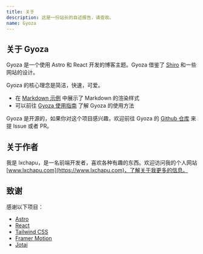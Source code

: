 ```yaml
---
title: 关于
description: 这是一份站长的自述报告，请查收。
name: Gyoza
---
```


## 关于 Gyoza

Gyoza 是一个使用 Astro 和 React 开发的博客主题。Gyoza 借鉴了 [Shiro](https://github.com/innei/Shiro) 和一些网站的设计。

Gyoza 的核心理念是简洁，快速，可爱。

- 在 [Markdown 示例](/posts/markdown) 中展示了 Markdown 的渲染样式
- 可以前往 [Gyoza 使用指南](/posts/guide) 了解 Gyoza 的使用方法

Gyoza 是开源的，如果你对这个项目感兴趣，欢迎前往 Gyoza 的 [Github 仓库](https://github.com/lxchapu/astr-gyoza) 来提 Issue 或者 PR。

## 关于作者

我是 lxchapu，是一名前端开发者，喜欢各种有趣的东西。欢迎访问我的个人网站 [www.lxchapu.com](https://www.lxchapu.com)，了解关于我更多的信息。

## 致谢

感谢以下项目：

- [Astro](https://astro.build/)
- [React](https://reactjs.org/)
- [Tailwind CSS](https://tailwindcss.com/)
- [Framer Motion](https://www.framer.com/motion/)
- [Jotai](https://jotai.org/)
